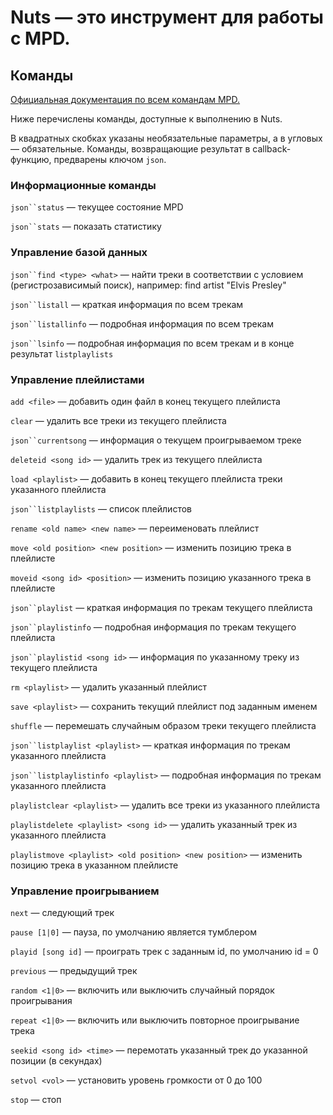 # Nuts ― это инструмент для работы с MPD.

## Команды

[Официальная документация по всем командам MPD.](http://mpd.wikia.com/wiki/MusicPlayerDaemonCommands)

Ниже перечислены команды, доступные к выполнению в Nuts.

В квадратных скобках указаны необязательные параметры, а в угловых ― обязательные. Команды, возвращающие результат в callback-функцию, предварены ключом `json`.


### Информационные команды

`json``status` ― текущее состояние MPD

`json``stats` ― показать статистику


### Управление базой данных

`json``find <type> <what>` ― найти треки в соответствии с условием (регистрозависимый поиск), например: find artist "Elvis Presley"

`json``listall` ― краткая информация по всем трекам

`json``listallinfo` ― подробная информация по всем трекам

`json``lsinfo` ― подробная информация по всем трекам и в конце результат `listplaylists`


### Управление плейлистами

`add <file>` ― добавить один файл в конец текущего плейлиста

`clear` ― удалить все треки из текущего плейлиста

`json``currentsong` ― информация о текущем проигрываемом треке

`deleteid <song id>` ― удалить трек из текущего плейлиста

`load <playlist>` ― добавить в конец текущего плейлиста треки указанного плейлиста

`json``listplaylists` ― список плейлистов

`rename <old name> <new name>` ― переименовать плейлист

`move <old position> <new position>` ― изменить позицию трека в плейлисте

`moveid <song id> <position>` ― изменить позицию указанного трека в плейлисте

`json``playlist` ― краткая информация по трекам текущего плейлиста

`json``playlistinfo` ― подробная информация по трекам текущего плейлиста

`json``playlistid <song id>` ― информация по указанному треку из текущего плейлиста

`rm <playlist>` ― удалить указанный плейлист

`save <playlist>` ― сохранить текущий плейлист под заданным именем

`shuffle` ― перемешать случайным образом треки текущего плейлиста

`json``listplaylist <playlist>` ― краткая информация по трекам указанного плейлиста

`json``listplaylistinfo <playlist>` ― подробная информация по трекам указанного плейлиста

`playlistclear <playlist>` ― удалить все треки из указанного плейлиста

`playlistdelete <playlist> <song id>` ― удалить указанный трек из указанного плейлиста

`playlistmove <playlist> <old position> <new position>` ― изменить позицию трека в указанном плейлисте


### Управление проигрыванием

`next` ― следующий трек

`pause [1|0]` ― пауза, по умолчанию является тумблером

`playid [song id]` ― проиграть трек с заданным id, по умолчанию id = 0

`previous` ― предыдущий трек

`random <1|0>` ― включить или выключить случайный порядок проигрывания

`repeat <1|0>` ― включить или выключить повторное проигрывание трека

`seekid <song id> <time>` ― перемотать указанный трек до указанной позиции (в секундах)

`setvol <vol>` ― установить уровень громкости от 0 до 100

`stop` ― стоп